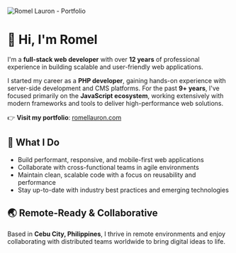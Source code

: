 ![Romel Lauron - Portfolio](https://romellauron.com/assets/images/og-image.png "Romel Lauron - Portfolio")

# 👋 Hi, I'm Romel

I'm a **full-stack web developer** with over **12 years** of professional experience in building scalable and user-friendly web applications.

I started my career as a **PHP developer**, gaining hands-on experience with server-side development and CMS platforms. For the past **9+ years**, I've focused primarily on the **JavaScript ecosystem**, working extensively with modern frameworks and tools to deliver high-performance web solutions.

👉 **Visit my portfolio**: [romellauron.com](https://romellauron.com)

## 🧠 What I Do

- Build performant, responsive, and mobile-first web applications
- Collaborate with cross-functional teams in agile environments  
- Maintain clean, scalable code with a focus on reusability and performance  
- Stay up-to-date with industry best practices and emerging technologies  


## 🌏 Remote-Ready & Collaborative

Based in **Cebu City, Philippines**, I thrive in remote environments and enjoy collaborating with distributed teams worldwide to bring digital ideas to life.
